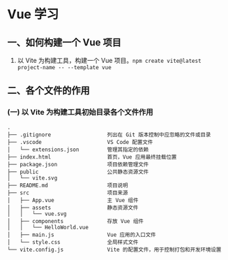 # Vue 学习

## 一、如何构建一个 Vue 项目

1. 以 Vite 为构建工具，构建一个 Vue 项目。`npm create vite@latest project-name -- --template vue`

## 二、各个文件的作用

### (一) 以 Vite 为构建工具初始目录各个文件作用

```
.
├── .gitignore					列出在 Git 版本控制中应忽略的文件或目录
├── .vscode 					VS Code 配置文件
│   └── extensions.json			管理其指定的依赖
├── index.html					首页，Vue 应用最终挂载位置
├── package.json				项目依赖管理文件
├── public						公共静态资源文件
│   └── vite.svg
├── README.md					项目说明
├── src							项目来源
│   ├── App.vue					主 Vue 组件
│   ├── assets					静态资源文件
│   │   └── vue.svg
│   ├── components				存放 Vue 组件
│   │   └── HelloWorld.vue
│   ├── main.js					Vue 应用的入口文件
│   └── style.css				全局样式文件
└── vite.config.js				Vite 的配置文件，用于控制打包和开发环境设置
```

